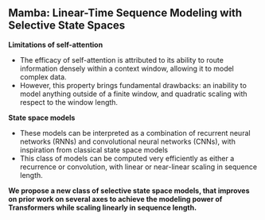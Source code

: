 
## Mamba: Linear-Time Sequence Modeling with Selective State Spaces

**Limitations of self-attention**
- The efficacy of self-attention is attributed to its ability to route information densely within a context window, allowing it to model complex data.
- However, this property brings fundamental drawbacks: an inability to model anything outside of a finite window, and quadratic scaling with respect to the window length.

**State space models** 
- These models can be interpreted as a combination of recurrent neural networks (RNNs) and convolutional neural networks (CNNs), with inspiration from classical state space models
- This class of models can be computed very efficiently as either a recurrence or convolution, with linear or near-linear scaling in sequence length.

**We propose a new class of selective state space models, that improves on prior work on several axes to achieve the modeling power of Transformers while scaling linearly in sequence length.**

